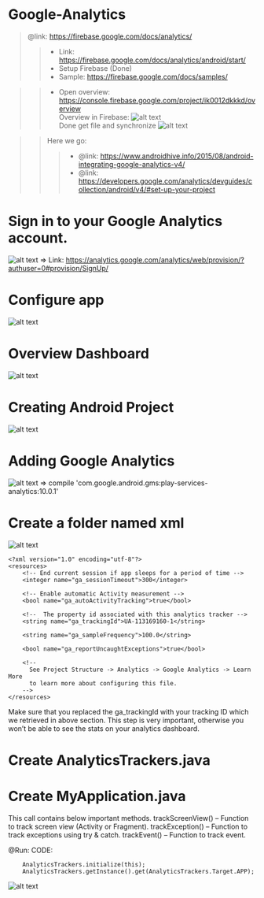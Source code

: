 # Google-Analytics
> @link: https://firebase.google.com/docs/analytics/
>> - Link: https://firebase.google.com/docs/analytics/android/start/
>> - Setup Firebase (Done)
>> - Sample: https://firebase.google.com/docs/samples/

>> - Open overview: https://console.firebase.google.com/project/ik0012dkkkd/overview <br>
>> Overview in Firebase:
![alt text](https://github.com/danisluis6/Google-Analytics/blob/master/g1.png)
>> <br>Done get file and synchronize
![alt text](https://github.com/danisluis6/Google-Analytics/blob/master/g2.png)

>> Here we go:
>>> - @link: https://www.androidhive.info/2015/08/android-integrating-google-analytics-v4/
>>> - @link: https://developers.google.com/analytics/devguides/collection/android/v4/#set-up-your-project

# Sign in to your Google Analytics account.
![alt text](https://github.com/danisluis6/Google-Analytics/blob/master/g3.png)
=> Link: https://analytics.google.com/analytics/web/provision/?authuser=0#provision/SignUp/

# Configure app
![alt text](https://github.com/danisluis6/Google-Analytics/blob/master/g4.png)

# Overview Dashboard
![alt text](https://github.com/danisluis6/Google-Analytics/blob/master/g5.png)

# Creating Android Project
![alt text](https://github.com/danisluis6/Google-Analytics/blob/master/g6.png)

# Adding Google Analytics
![alt text](https://github.com/danisluis6/Google-Analytics/blob/master/g7.png)
=> compile 'com.google.android.gms:play-services-analytics:10.0.1'

# Create a folder named xml
![alt text](https://github.com/danisluis6/Google-Analytics/blob/master/g7.png)

    <?xml version="1.0" encoding="utf-8"?>
    <resources>
        <!-- End current session if app sleeps for a period of time -->
        <integer name="ga_sessionTimeout">300</integer>

        <!-- Enable automatic Activity measurement -->
        <bool name="ga_autoActivityTracking">true</bool>

        <!--  The property id associated with this analytics tracker -->
        <string name="ga_trackingId">UA-113169160-1</string>

        <string name="ga_sampleFrequency">100.0</string>

        <bool name="ga_reportUncaughtExceptions">true</bool>

        <!--
          See Project Structure -> Analytics -> Google Analytics -> Learn More
          to learn more about configuring this file.
        -->
    </resources>

Make sure that you replaced the ga_trackingId with your tracking ID which we retrieved in above section. This step is very important, otherwise you won’t be able to see the stats on your analytics dashboard.

# Create AnalyticsTrackers.java

# Create MyApplication.java

This call contains below important methods.
trackScreenView() – Function to track screen view (Activity or Fragment).
trackException() – Function to track exceptions using try & catch.
trackEvent() – Function to track event.

@Run:
    CODE:

        AnalyticsTrackers.initialize(this);
        AnalyticsTrackers.getInstance().get(AnalyticsTrackers.Target.APP);

![alt text](https://github.com/danisluis6/Google-Analytics/blob/master/g8.png)